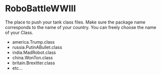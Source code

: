 # RoboBattleWWIII
The place to push your tank class files.
Make sure the package name corresponds to the name of your country.
You can freely choose the name of your Class.
* america.Trump.class
* russia.PutinABullet.class
* india.MadRobot.class
* china.WonTon.class
* britain.Brexitter.class
* etc...
